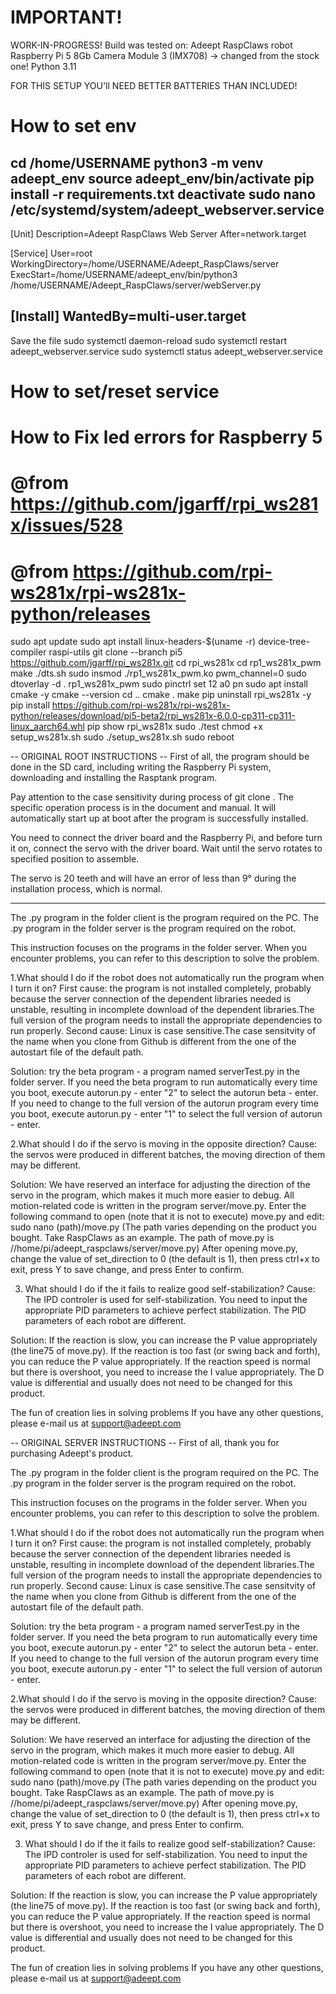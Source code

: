 # IMPORTANT!
WORK-IN-PROGRESS!
Build was tested on:
Adeept RaspClaws robot
Raspberry Pi 5 8Gb
Camera Module 3 (IMX708) -> changed from the stock one!
Python 3.11

FOR THIS SETUP YOU'll NEED BETTER BATTERIES THAN INCLUDED! 

# How to set env
cd /home/USERNAME
python3 -m venv adeept_env
source adeept_env/bin/activate
pip install -r requirements.txt
deactivate
sudo nano /etc/systemd/system/adeept_webserver.service
-----------------
[Unit]
Description=Adeept RaspClaws Web Server
After=network.target

[Service]
User=root
WorkingDirectory=/home/USERNAME/Adeept_RaspClaws/server
ExecStart=/home/USERNAME/adeept_env/bin/python3 /home/USERNAME/Adeept_RaspClaws/server/webServer.py

[Install]
WantedBy=multi-user.target
-----------------
Save the file
sudo systemctl daemon-reload
sudo systemctl restart adeept_webserver.service
sudo systemctl status adeept_webserver.service

# How to set/reset service

# How to Fix led errors for Raspberry 5
# @from https://github.com/jgarff/rpi_ws281x/issues/528
# @from https://github.com/rpi-ws281x/rpi-ws281x-python/releases
sudo apt update
sudo apt install linux-headers-$(uname -r) device-tree-compiler raspi-utils
git clone --branch pi5 https://github.com/jgarff/rpi_ws281x.git
	cd rpi_ws281x
	cd rp1_ws281x_pwm
make
./dts.sh
	sudo insmod ./rp1_ws281x_pwm.ko pwm_channel=0
	sudo dtoverlay -d . rp1_ws281x_pwm
	sudo pinctrl set 12 a0 pn
sudo apt install cmake -y
cmake --version
cd ..
cmake .
make
pip uninstall rpi_ws281x -y
pip install https://github.com/rpi-ws281x/rpi-ws281x-python/releases/download/pi5-beta2/rpi_ws281x-6.0.0-cp311-cp311-linux_aarch64.whl
pip show rpi_ws281x
sudo ./test
chmod +x setup_ws281x.sh
sudo ./setup_ws281x.sh
sudo reboot

-- ORIGINAL ROOT INSTRUCTIONS --
First of all, the program should be done in the SD card, including writing the Raspberry Pi system, 
downloading and installing the Rasptank program. 

Pay attention to the case sensitivity during process of git clone . The specific operation process 
is in the document and manual. It will automatically start up at boot after the program is successfully installed. 

You need to connect the driver board and the Raspberry Pi, and before turn it on, connect the servo with the driver board. 
Wait until the servo rotates to specified position to assemble. 

The servo is 20 teeth and will have an error of less than 9° during the installation process, which is normal.

---------------------------------------------------------------------------------------------------------------------------

The .py program in the folder client is the program required on the PC.
The .py program in the folder server is the program required on the robot.

This instruction focuses on the programs in the folder server. When you encounter problems, you can refer to this description to solve the problem.


1.What should I do if the robot does not automatically run the program when I turn it on?
First cause: the program is not installed completely, probably  because the server connection of the dependent libraries needed is unstable, resulting in incomplete download of the dependent libraries.The full version of the program needs to install the appropriate dependencies to run properly.
Second cause: Linux is case sensitive.The case sensitvity of the name when you clone from Github is different from the one of the autostart file of the default path. 

Solution: try the beta program - a program named serverTest.py in the folder server.
If you need the beta program to run automatically  every time you boot, execute autorun.py - enter "2" to select the autorun beta - enter.
If you need to change to the full version of the autorun program every time you boot, execute autorun.py - enter "1" to select the full version of autorun - enter.


2.What should I do if the servo is moving in the opposite direction?
Cause: the servos were produced in different batches, the moving direction of them may be different.

Solution: We have reserved an interface for adjusting the direction of the servo in the program, which makes it much more easier to debug.
All motion-related code is written in the program server/move.py.
Enter the following command to open (note that it is not to execute) move.py and edit:
	sudo  nano (path)/move.py
(The path varies depending on the product you bought. Take RaspClaws as an example. The path of move.py is //home/pi/adeept_raspclaws/server/move.py)
After opening move.py, change the value of set_direction to 0 (the default is 1), then press ctrl+x to exit, press Y to save change, and press Enter to confirm.


3. What should I do if the it fails to realize good self-stabilization?
Cause: The IPD controler is used for self-stabilization. You need to input the appropriate PID parameters to achieve perfect stabilization. The PID parameters of each robot are different.

Solution: If the reaction is slow, you can increase the P value appropriately (the line75 of move.py). If the reaction is too fast (or swing back and forth), you can reduce the P value appropriately.
If the reaction speed is normal but there is overshoot, you need to increase the I value appropriately.
The D value is differential and usually does not need to be changed for this product.

The fun of creation lies in solving problems
If you have any other questions, please e-mail us at support@adeept.com

-- ORIGINAL SERVER INSTRUCTIONS --
First of all, thank you for purchasing Adeept's product.

The .py program in the folder client is the program required on the PC.
The .py program in the folder server is the program required on the robot.

This instruction focuses on the programs in the folder server. When you encounter problems, you can refer to this description to solve the problem.


1.What should I do if the robot does not automatically run the program when I turn it on?
First cause: the program is not installed completely, probably  because the server connection of the dependent libraries needed is unstable, resulting in incomplete download of the dependent libraries.The full version of the program needs to install the appropriate dependencies to run properly.
Second cause: Linux is case sensitive.The case sensitvity of the name when you clone from Github is different from the one of the autostart file of the default path. 

Solution: try the beta program - a program named serverTest.py in the folder server.
If you need the beta program to run automatically  every time you boot, execute autorun.py - enter "2" to select the autorun beta - enter.
If you need to change to the full version of the autorun program every time you boot, execute autorun.py - enter "1" to select the full version of autorun - enter.


2.What should I do if the servo is moving in the opposite direction?
Cause: the servos were produced in different batches, the moving direction of them may be different.

Solution: We have reserved an interface for adjusting the direction of the servo in the program, which makes it much more easier to debug.
All motion-related code is written in the program server/move.py.
Enter the following command to open (note that it is not to execute) move.py and edit:
	sudo  nano (path)/move.py
(The path varies depending on the product you bought. Take RaspClaws as an example. The path of move.py is //home/pi/adeept_raspclaws/server/move.py)
After opening move.py, change the value of set_direction to 0 (the default is 1), then press ctrl+x to exit, press Y to save change, and press Enter to confirm.


3. What should I do if the it fails to realize good self-stabilization?
Cause: The IPD controler is used for self-stabilization. You need to input the appropriate PID parameters to achieve perfect stabilization. The PID parameters of each robot are different.

Solution: If the reaction is slow, you can increase the P value appropriately (the line75 of move.py). If the reaction is too fast (or swing back and forth), you can reduce the P value appropriately.
If the reaction speed is normal but there is overshoot, you need to increase the I value appropriately.
The D value is differential and usually does not need to be changed for this product.

The fun of creation lies in solving problems
If you have any other questions, please e-mail us at support@adeept.com